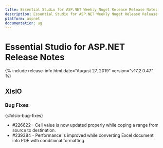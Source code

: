 ```yaml
---
title: Essential Studio for ASP.NET Weekly Nuget Release Release Notes  
description: Essential Studio for ASP.NET Weekly Nuget Release Release Notes  
platform: aspnet
documentation: ug
---
```


# Essential Studio for ASP.NET  Release Notes  

{% include release-info.html date="August 27, 2019"  version="v17.2.0.47" %} 






## XlsIO

### Bug Fixes
{:#xlsio-bug-fixes}

* \#226622 - Cell value is now updated properly while coping a range from source to destination.
* \#239384 - Performance is improved while converting Excel document into PDF with conditional formatting.

